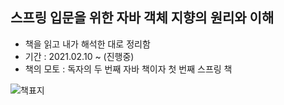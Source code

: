 ## 스프링 입문을 위한 자바 객체 지향의 원리와 이해

- 책을 읽고 내가 해석한 대로 정리함
- 기간 : 2021.02.10 ~ (진행중)
- 책의 모토 : 독자의 두 번째 자바 책이자 첫 번째 스프링 책

![책표지](https://user-images.githubusercontent.com/48685242/107455433-33991600-6b92-11eb-85a9-344bd1686530.png)  
